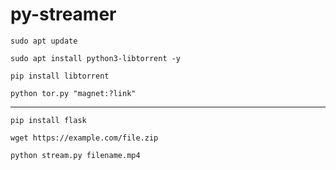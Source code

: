 # py-streamer

```sudo apt update```

```sudo apt install python3-libtorrent -y```

```pip install libtorrent```

```python tor.py "magnet:?link"```

---

```pip install flask```

```wget https://example.com/file.zip```

```python stream.py filename.mp4```
